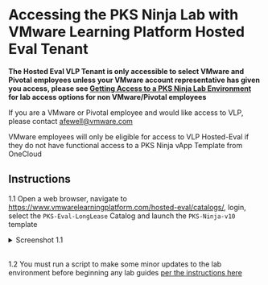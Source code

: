 # Accessing the PKS Ninja Lab with VMware Learning Platform Hosted Eval Tenant

**The Hosted Eval VLP Tenant is only accessible to select VMware and Pivotal employees unless your VMware account representative has given you access, please see [Getting Access to a PKS Ninja Lab Environment](https://github.com/CNA-Tech/PKS-Ninja/tree/master/Courses/GetLabAccess-LA8528) for lab access options for non VMware/Pivotal employees**

If you are a VMware or Pivotal employee and would like access to VLP, please contact afewell@vmware.com

VMware employees will only be eligible for access to VLP Hosted-Eval if they do not have functional access to a PKS Ninja vApp Template from OneCloud

## Instructions

1.1 Open a web browser, navigate to https://www.vmwarelearningplatform.com/hosted-eval/catalogs/, login, select the `PKS-Eval-LongLease` Catalog and launch the `PKS-Ninja-v10` template

<details><summary>Screenshot 1.1</summary>
<img src="Images/2018-12-24-17-50-53.png">
</details>
<br/>

1.2 You must run a script to make some minor updates to the lab environment before beginning any lab guides [per the instructions here](https://github.com/CNA-Tech/PKS-Ninja/tree/master/Staging/Labrary/Microlabs/NinjaLabPrepScript-CI4231.md)